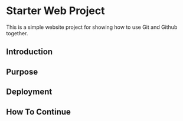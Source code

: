 # Starter Web Project

This is a simple website project for showing how to use Git and Github together.

## Introduction

## Purpose

## Deployment

## How To Continue